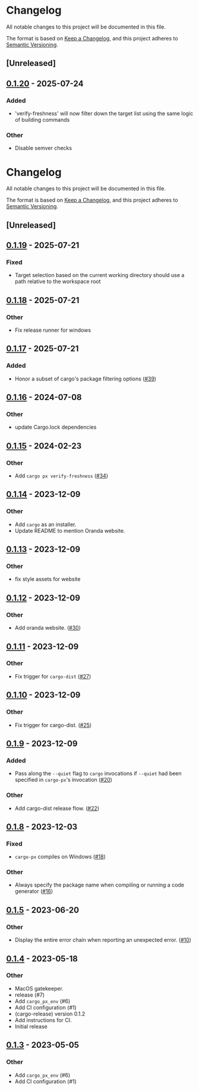 # Changelog

All notable changes to this project will be documented in this file.

The format is based on [Keep a Changelog](https://keepachangelog.com/en/1.0.0/),
and this project adheres to [Semantic Versioning](https://semver.org/spec/v2.0.0.html).

## [Unreleased]

## [0.1.20](https://github.com/LukeMathWalker/cargo-px/compare/cargo-px-v0.1.19...cargo-px-v0.1.20) - 2025-07-24

### Added

- 'verify-freshness' will now filter down the target list using the same logic of building commands

### Other

- Disable semver checks
# Changelog
All notable changes to this project will be documented in this file.

The format is based on [Keep a Changelog](https://keepachangelog.com/en/1.0.0/),
and this project adheres to [Semantic Versioning](https://semver.org/spec/v2.0.0.html).

## [Unreleased]

## [0.1.19](https://github.com/LukeMathWalker/cargo-px/compare/cargo-px-v0.1.18...cargo-px-v0.1.19) - 2025-07-21

### Fixed

- Target selection based on the current working directory should use a path relative to the workspace root

## [0.1.18](https://github.com/LukeMathWalker/cargo-px/compare/cargo-px-v0.1.17...cargo-px-v0.1.18) - 2025-07-21

### Other

- Fix release runner for windows

## [0.1.17](https://github.com/LukeMathWalker/cargo-px/compare/cargo-px-v0.1.16...cargo-px-v0.1.17) - 2025-07-21

### Added

- Honor a subset of cargo's package filtering options ([#39](https://github.com/LukeMathWalker/cargo-px/pull/39))

## [0.1.16](https://github.com/LukeMathWalker/cargo-px/compare/cargo-px-v0.1.15...cargo-px-v0.1.16) - 2024-07-08

### Other
- update Cargo.lock dependencies

## [0.1.15](https://github.com/LukeMathWalker/cargo-px/compare/cargo-px-v0.1.14...cargo-px-v0.1.15) - 2024-02-23

### Other
- Add `cargo px verify-freshness` ([#34](https://github.com/LukeMathWalker/cargo-px/pull/34))

## [0.1.14](https://github.com/LukeMathWalker/cargo-px/compare/cargo-px-v0.1.13...cargo-px-v0.1.14) - 2023-12-09

### Other
- Add `cargo` as an installer.
- Update README to mention Oranda website.

## [0.1.13](https://github.com/LukeMathWalker/cargo-px/compare/cargo-px-v0.1.12...cargo-px-v0.1.13) - 2023-12-09

### Other
- fix style assets for website

## [0.1.12](https://github.com/LukeMathWalker/cargo-px/compare/cargo-px-v0.1.11...cargo-px-v0.1.12) - 2023-12-09

### Other
- Add oranda website. ([#30](https://github.com/LukeMathWalker/cargo-px/pull/30))

## [0.1.11](https://github.com/LukeMathWalker/cargo-px/compare/cargo-px-v0.1.10...cargo-px-v0.1.11) - 2023-12-09

### Other
- Fix trigger for `cargo-dist` ([#27](https://github.com/LukeMathWalker/cargo-px/pull/27))

## [0.1.10](https://github.com/LukeMathWalker/cargo-px/compare/cargo-px-v0.1.9...cargo-px-v0.1.10) - 2023-12-09

### Other
- Fix trigger for cargo-dist. ([#25](https://github.com/LukeMathWalker/cargo-px/pull/25))

## [0.1.9](https://github.com/LukeMathWalker/cargo-px/compare/cargo-px-v0.1.8...cargo-px-v0.1.9) - 2023-12-09

### Added
- Pass along the `--quiet` flag to `cargo` invocations if `--quiet` had been specified in `cargo-px`'s invocation ([#20](https://github.com/LukeMathWalker/cargo-px/pull/20))

### Other
- Add cargo-dist release flow. ([#22](https://github.com/LukeMathWalker/cargo-px/pull/22))

## [0.1.8](https://github.com/LukeMathWalker/cargo-px/compare/cargo-px-v0.1.7...cargo-px-v0.1.8) - 2023-12-03

### Fixed
- `cargo-px` compiles on Windows ([#18](https://github.com/LukeMathWalker/cargo-px/pull/18))

### Other
- Always specify the package name when compiling or running a code generator ([#16](https://github.com/LukeMathWalker/cargo-px/pull/16))

## [0.1.5](https://github.com/LukeMathWalker/cargo-px/compare/cargo-px-v0.1.4...cargo-px-v0.1.5) - 2023-06-20

### Other
- Display the entire error chain when reporting an unexpected error. ([#10](https://github.com/LukeMathWalker/cargo-px/pull/10))

## [0.1.4](https://github.com/LukeMathWalker/cargo-px/compare/cargo-px-v0.1.3...cargo-px-v0.1.4) - 2023-05-18

### Other
- MacOS gatekeeper.
- release (#7)
- Add `cargo_px_env` (#6)
- Add CI configuration (#1)
- (cargo-release) version 0.1.2
- Add instructions for CI.
- Initial release

## [0.1.3](https://github.com/LukeMathWalker/cargo-px/compare/cargo-px-v0.1.2...cargo-px-v0.1.3) - 2023-05-05

### Other
- Add `cargo_px_env` (#6)
- Add CI configuration (#1)

